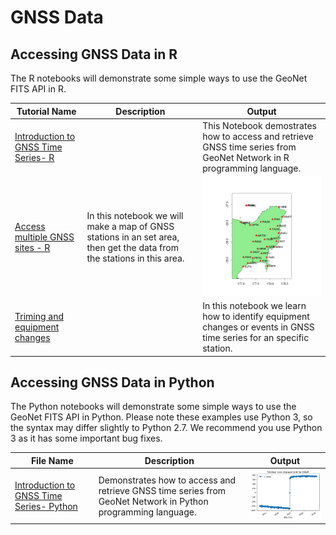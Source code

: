 # GNSS Data 

 ## Accessing GNSS Data in R ##

The R notebooks will demonstrate some simple ways to use the GeoNet FITS API in R.

Tutorial Name                     | Description  | Output
----------------------------- | -------------|---------------------------------------
[Introduction to GNSS Time Series- R](R/Introduction_to_GNSS_data_using_FITS_in_R.ipynb)||This Notebook demostrates how to access and retrieve GNSS time series from GeoNet Network in R programming language.| <img src="R/plot.png">
[Access multiple GNSS sites - R](R/Multiple_station_access_for_GNSS_data_in_R.ipynb)| In this notebook we will make a map of GNSS stations in an set area, then get the data from the stations in this area.| <img src="R/map.png">
 [Triming and equipment changes](R/Triming_and_equipment_changes_for_GNSS_data.ipynb)||In this notebook we learn how to identify equipment changes or events in GNSS time series for an specific station.|<img src="R/equipment_changes.png">

## Accessing GNSS Data in Python ##

The Python notebooks will demonstrate some simple ways to use the GeoNet FITS API in Python. Please note these examples use Python 3, so the syntax may differ slightly to Python 2.7. We recommend you use Python 3 as it has some important bug fixes.

File Name                     | Description | Output
----------------------------- | ------------| ----------
[Introduction to GNSS Time Series- Python](Python/Introduction_GeoNet's_GNSS_data.ipynb)|Demonstrates how to access and retrieve GNSS time series from GeoNet Network in Python programming language.|<img src="Python/plot.png">

